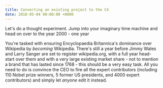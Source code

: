 ```yaml
---
title: Converting an existing project to the C4
date: 2018-05-04 00:00:00 +0000
---
```

Let's do a thought experiment. Jump into your imaginary time machine and head on over to the year 2000 - one year 

You're tasked with ensuring Encyclopaedia Britannica's dominance over Wikipedia by _becoming_ Wikipedia. There's still a year before Jimmy Wales and Larry Sanger are set to register wikipedia.org, with a full year head-start over them and with a very large existing market share - not to mention a brand that has lasted since 1768 - this should be a very easy task. All you need to do is convince the CEO to fire all the expert contributors (including 110 Nobel prize winners, 5 former US presidents, and 4000 expert contributors) and simply let _anyone_ edit it instead.